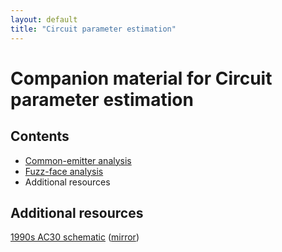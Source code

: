 ```yaml
---
layout: default
title: "Circuit parameter estimation"
---
```


# Companion material for Circuit parameter estimation

## Contents

- [Common-emitter analysis](common-emitter/)
- [Fuzz-face analysis](fuzz-face/)
- Additional resources

## Additional resources

[1990s AC30 schematic](http://www.korguk.com/voxcircuits/circuits/ac301990.jpg)
([mirror](images/ac301990.jpg))
